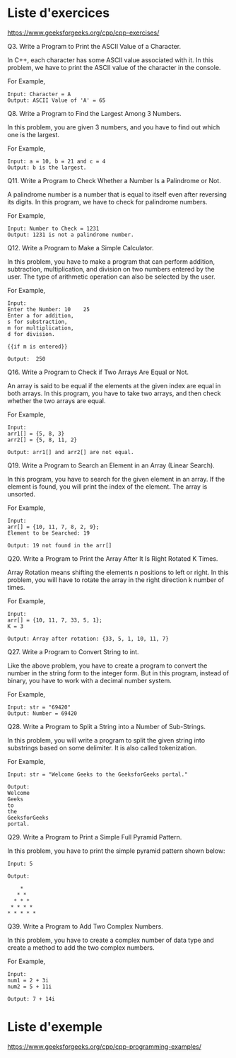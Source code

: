 
# Liste d'exercices
https://www.geeksforgeeks.org/cpp/cpp-exercises/

Q3. Write a Program to Print the ASCII Value of a Character.

In C++, each character has some ASCII value associated with it. In this problem, we have to print the ASCII value of the character in the console.

For Example,

    Input: Character = A
    Output: ASCII Value of 'A' = 65

Q8. Write a Program to Find the Largest Among 3 Numbers.

In this problem, you are given 3 numbers, and you have to find out which one is the largest.

For Example,

    Input: a = 10, b = 21 and c = 4
    Output: b is the largest.

Q11. Write a Program to Check Whether a Number Is a Palindrome or Not.

A palindrome number is a number that is equal to itself even after reversing its digits. In this program, we have to check for palindrome numbers.

For Example,

    Input: Number to Check = 1231
    Output: 1231 is not a palindrome number.

Q12. Write a Program to Make a Simple Calculator.

In this problem, you have to make a program that can perform addition, subtraction, multiplication, and division on two numbers entered by the user. The type of arithmetic operation can also be selected by the user.

For Example,

    Input: 
    Enter the Number: 10    25 
    Enter a for addition, 
    s for substraction, 
    m for multiplication, 
    d for division.

    {{if m is entered}}

    Output:  250

Q16. Write a Program to Check if Two Arrays Are Equal or Not.

An array is said to be equal if the elements at the given index are equal in both arrays. In this program, you have to take two arrays, and then check whether the two arrays are equal.

For Example,

    Input:
    arr1[] = {5, 8, 3} 
    arr2[] = {5, 8, 11, 2}

    Output: arr1[] and arr2[] are not equal.

Q19. Write a Program to Search an Element in an Array (Linear Search).

In this program, you have to search for the given element in an array. If the element is found, you will print the index of the element. The array is unsorted.

For Example,

    Input:
    arr[] = {10, 11, 7, 8, 2, 9};
    Element to be Searched: 19

    Output: 19 not found in the arr[]

Q20. Write a Program to Print the Array After It Is Right Rotated K Times.

Array Rotation means shifting the elements n positions to left or right. In this problem, you will have to rotate the array in the right direction k number of times.

For Example,

    Input:
    arr[] = {10, 11, 7, 33, 5, 1};
    K = 3

    Output: Array after rotation: {33, 5, 1, 10, 11, 7}

Q27. Write a Program to Convert String to int.

Like the above problem, you have to create a program to convert the number in the string form to the integer form. But in this program, instead of binary, you have to work with a decimal number system.

For Example,

    Input: str = "69420"
    Output: Number = 69420

Q28. Write a Program to Split a String into a Number of Sub-Strings.

In this problem, you will write a program to split the given string into substrings based on some delimiter. It is also called tokenization.

For Example,

    Input: str = "Welcome Geeks to the GeeksforGeeks portal."

    Output: 
    Welcome
    Geeks
    to
    the
    GeeksforGeeks
    portal.

Q29. Write a Program to Print a Simple Full Pyramid Pattern.

In this problem, you have to print the simple pyramid pattern shown below:

    Input: 5

    Output:

        *
       * *
      * * *
     * * * *
    * * * * * 

Q39. Write a Program to Add Two Complex Numbers.

In this problem, you have to create a complex number of data type and create a method to add the two complex numbers.

For Example,

    Input:
    num1 = 2 + 3i
    num2 = 5 + 11i

    Output: 7 + 14i

# Liste d'exemple
https://www.geeksforgeeks.org/cpp/cpp-programming-examples/
